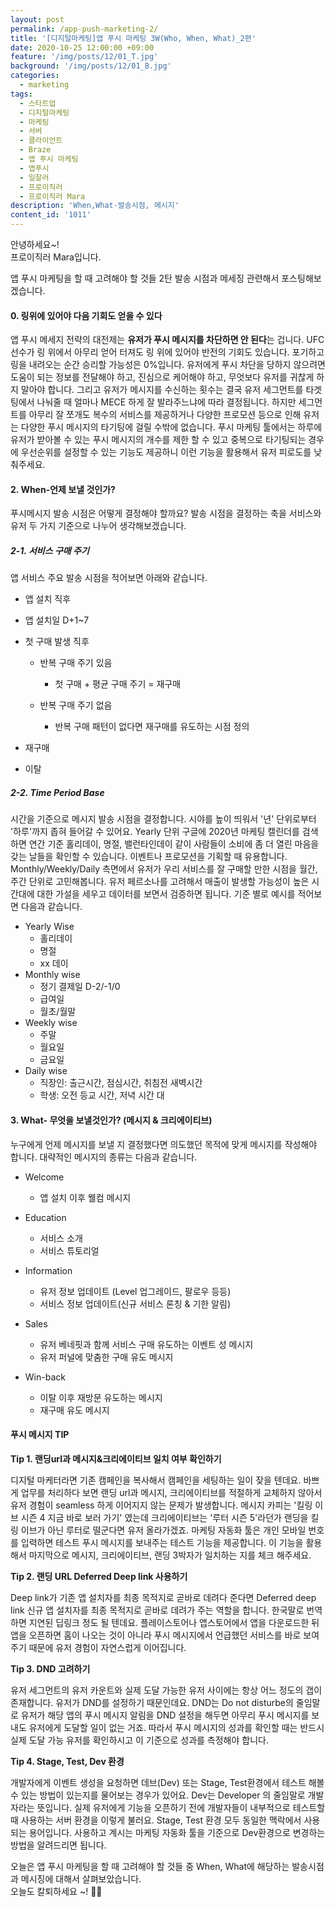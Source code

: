 ```yaml
---
layout: post
permalink: /app-push-marketing-2/
title: '[디지털마케팅]앱 푸시 마케팅 3W(Who, When, What)_2편'
date: 2020-10-25 12:00:00 +09:00
feature: '/img/posts/12/01_T.jpg'
background: '/img/posts/12/01_B.jpg'
categories:
  - marketing
tags:
  - 스타트업
  - 디지털마케팅
  - 마케팅
  - 서버
  - 클라이언트
  - Braze 
  - 앱 푸시 마케팅
  - 앱푸시
  - 일잘러
  - 프로이직러
  - 프로이직러 Mara
description: 'When,What-발송시점, 메시지'
content_id: '1011'
---
```


안녕하세요~!<br>
프로이직러 Mara입니다.

앱 푸시 마케팅을 할 때 고려해야 할 것들 2탄 발송 시점과 메세징 관련해서 포스팅해보겠습니다. 

#### 0. 링위에 있어야 다음 기회도 얻을 수 있다

앱 푸시 메세지 전략의 대전제는 **유저가 푸시 메시지를 차단하면 안 된다**는 겁니다. UFC 선수가 링 위에서 아무리 얻어 터져도 링 위에 있어야 반전의 기회도 있습니다. 포기하고 링을 내려오는 순간 승리할 가능성은 0%입니다. 유저에게 푸시 차단을 당하지 않으려면 도움이 되는 정보를 전달해야 하고, 진심으로 케어해야 하고, 무엇보다 유저를 귀찮게 하지 말아야 합니다. 그리고 유저가 메시지를 수신하는 횟수는 결국 유저 세그먼트를 타겟팅에서 나눠줄 때 얼마나 MECE 하게 잘 발라주느냐에 따라 결정됩니다. 하지만 세그먼트를 아무리 잘 쪼개도 복수의 서비스를 제공하거나 다양한 프로모션 등으로 인해 유저는 다양한 푸시 메시지의 타기팅에 걸릴 수밖에 없습니다. 푸시 마케팅 툴에서는 하루에 유저가 받아볼 수 있는 푸시 메시지의 개수를 제한 할 수 있고 중복으로 타기팅되는 경우에 우선순위를 설정할 수 있는 기능도 제공하니 이런 기능을 활용해서 유저 피로도를 낮춰주세요. 

#### 2. When-언제 보낼 것인가? 

푸시메시지 발송 시점은 어떻게 결정해야 할까요? 발송 시점을 결정하는 축을 서비스와 유저 두 가지 기준으로 나누어 생각해보겠습니다. 

##### 2-1. 서비스 구매 주기 

앱 서비스 주요 발송 시점을 적어보면 아래와 같습니다. 

- 앱 설치 직후

- 앱 설치일 D+1~7

- 첫 구매 발생 직후 

  - 반복 구매 주기 있음
    - 첫 구매 + 평균 구매 주기 = 재구매

  - 반복 구매 주기 없음

    - 반복 구매 패턴이 없다면 재구매를 유도하는 시점 정의 
- 재구매

- 이탈 

##### 2-2. Time Period Base 

시간을 기준으로 메시지 발송 시점을 결정합니다. 시야를 높이 띄워서 '년' 단위로부터 '하루'까지 좁혀 들어갈 수 있어요. Yearly 단위 구글에 2020년 마케팅 캘린더를 검색하면 연간 기준 홀리데이, 명절, 밸런타인데이 같이 사람들이 소비에 좀 더 열린 마음을 갖는 날들을 확인할 수 있습니다. 이벤트나 프로모션을 기획할 때 유용합니다. Monthly/Weekly/Daily 측면에서 유저가 우리 서비스를 잘 구매할 만한 시점을 월간, 주간 단위로 고민해봅니다. 유저 페르소나를 고려해서 매출이 발생할 가능성이 높은 시간대에 대한 가설을 세우고 데이터를 보면서 검증하면 됩니다. 기준 별로 예시를 적어보면 다음과 같습니다. 

- Yearly Wise
  - 홀리데이
  - 명절
  - xx 데이 
- Monthly wise
  - 정기 결제일 D-2/-1/0
  - 급여일 
  - 월초/월말 
- Weekly wise
  - 주말
  - 월요일
  - 금요일 
- Daily wise
  - 직장인: 출근시간, 점심시간, 취침전 새벽시간 
  - 학생: 오전 등교 시간, 저녁 시간 대 

#### 3. What- 무엇을 보낼것인가? (메시지 & 크리에이티브)

누구에게 언제 메시지를 보낼 지 결정했다면 의도했던 목적에 맞게 메시지를 작성해야 합니다. 대략적인 메시지의 종류는 다음과 같습니다. 

- Welcome

  - 앱 설치 이후 웰컴 메시지

- Education

  - 서비스 소개
  - 서비스 튜토리얼

- Information

  - 유저 정보 업데이트 (Level 업그레이드, 팔로우 등등)
  - 서비스 정보 업데이트(신규 서비스 론칭 & 기한 알림) 

- Sales

  - 유저 베네핏과 함께 서비스 구매 유도하는 이벤트 성 메시지
  - 유저 퍼널에 맞춤한 구매 유도 메시지 

- Win-back

  - 이탈 이후 재방문 유도하는 메시지 
  - 재구매 유도 메시지 

#### 푸시 메시지 TIP

**Tip 1. 랜딩url과 메시지&크리에이티브 일치 여부 확인하기** 

디지털 마케터라면 기존 캠페인을 복사해서 캠페인을 세팅하는 일이 잦을 텐데요. 바쁘게 업무를 처리하다 보면 랜딩 url과 메시지, 크리에이티브를 적절하게 교체하지 않아서 유저 경험이 seamless 하게 이어지지 않는 문제가 발생합니다. 메시지 카피는 '킬링 이브 시즌 4 지금 바로 보러 가기' 였는데 크리에이티브는 '루터 시즌 5'라던가 랜딩을 킬링 이브가 아닌 루터로 떨군다면 유저 올라가겠죠. 마케팅 자동화 툴은 개인 모바일 번호를 입력하면 테스트 푸시 메시지를 보내주는 테스트 기능을 제공합니다. 이 기능을 활용해서 마지막으로 메시지, 크리에이티브, 랜딩 3박자가 일치하는 지를 체크 해주세요.

**Tip 2. 랜딩 URL Deferred Deep link 사용하기** 

Deep link가 기존 앱 설치자를 최종 목적지로 곧바로 데려다 준다면 Deferred deep link 신규 앱 설치자를 최종 목적지로 곧바로 데려가 주는 역할을 합니다. 한국말로 번역하면 지연된 딥링크 정도 될 텐데요. 플레이스토어나 앱스토어에서 앱을 다운로드한 뒤 앱을 오픈하면 홈이 나오는 것이 아니라 푸시 메시지에서 언급했던 서비스를 바로 보여주기 때문에 유저 경험이 자연스럽게 이어집니다. 

**Tip 3. DND 고려하기** 

유저 세그먼트의 유저 카운트와 실제 도달 가능한 유저 사이에는 항상 어느 정도의 갭이 존재합니다. 유저가 DND를 설정하기 때문인데요. DND는 Do not disturbe의 줄임말로 유저가 해당 앱의 푸시 메시지 알림을 DND 설정을 해두면 아무리 푸시 메시지를 보내도 유저에게 도달할 일이 없는 거죠. 따라서 푸시 메시지의 성과를 확인할 때는 반드시 실제 도달 가능 유저를 확인하시고 이 기준으로 성과를 측정해야 합니다. 

**Tip 4. Stage, Test, Dev 환경** 

개발자에게 이벤트 생성을 요청하면 데브(Dev) 또는 Stage, Test환경에서 테스트 해볼 수 있는 방법이 있는지를 물어보는 경우가 있어요. Dev는 Developer 의 줄임말로 개발자라는 뜻입니다. 실제 유저에게 기능을 오픈하기 전에 개발자들이 내부적으로 테스트할 때 사용하는 서버 환경을 이렇게 불러요. Stage, Test 환경 모두 동일한 맥락에서 사용되는 용어입니다. 사용하고 계시는 마케팅 자동화 툴을 기준으로 Dev환경으로 변경하는 방법을 알려드리면 됩니다. 

오늘은 앱 푸시 마케팅을 할 때 고려해야 할 것들 중 When, What에 해당하는 발송시점과 메시징에 대해서 살펴보았습니다. <br>오늘도 칼퇴하세요 ~!  🙋‍♀️
